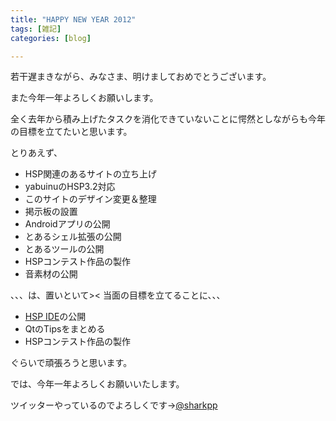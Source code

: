 ```yaml
---
title: "HAPPY NEW YEAR 2012"
tags: [雑記]
categories: [blog]

---
```


若干遅まきながら、みなさま、明けましておめでとうございます。

また今年一年よろしくお願いします。



  


全く去年から積み上げたタスクを消化できていないことに愕然としながらも今年の目標を立てたいと思います。

とりあえず、

  * HSP関連のあるサイトの立ち上げ
  * yabuinuのHSP3.2対応
  * このサイトのデザイン変更＆整理
  * 掲示板の設置
  * Androidアプリの公開
  * とあるシェル拡張の公開
  * とあるツールの公開
  * HSPコンテスト作品の製作
  * 音素材の公開

、、、は、置いといて>< 当面の目標を立てることに、、、

  * [HSP IDE][1]の公開
  * QtのTipsをまとめる
  * HSPコンテスト作品の製作

 [1]: https://github.com/sharkpp/hspide

ぐらいで頑張ろうと思います。

では、今年一年よろしくお願いいたします。

ツイッターやっているのでよろしくです→[@sharkpp][2]

 [2]: https://twitter.com/sharkpp